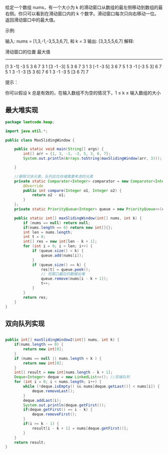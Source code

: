 给定一个数组 nums，有一个大小为 k 的滑动窗口从数组的最左侧移动到数组的最右侧。你只可以看到在滑动窗口内的 k 个数字。滑动窗口每次只向右移动一位。返回滑动窗口中的最大值。

示例:

输入: nums = [1,3,-1,-3,5,3,6,7], 和 k = 3
输出: [3,3,5,5,6,7] 
解释: 

  滑动窗口的位置                最大值
---------------               -----
[1  3  -1] -3  5  3  6  7       3
 1 [3  -1  -3] 5  3  6  7       3
 1  3 [-1  -3  5] 3  6  7       5
 1  3  -1 [-3  5  3] 6  7       5
 1  3  -1  -3 [5  3  6] 7       6
 1  3  -1  -3  5 [3  6  7]      7


提示：

你可以假设 k 总是有效的，在输入数组不为空的情况下，1 ≤ k ≤ 输入数组的大小



## 最大堆实现

```java
package leetcode.heap;

import java.util.*;

public class MaxSlidingWindow {

    public static void main(String[] args) {
        int[] arr = {1, 3, -1, -3, 5, 3, 6, 7};
        System.out.println(Arrays.toString(maxSlidingWindow(arr, 3)));

    }

    //删除冗余元素，队列应仅存储需要考虑的元素
    private static Comparator<Integer> comparator = new Comparator<Integer>() {
        @Override
        public int compare(Integer o1, Integer o2) {
            return o2 - o1;
        }
    };
    private static PriorityQueue<Integer> queue = new PriorityQueue<>(comparator);

    public static int[] maxSlidingWindow(int[] nums, int k) {
        if (nums == null) return null;
        if(nums.length == 0) return new int[]{};
        int len = nums.length;
        int t = 0;
        int[] res = new int[len - k + 1];
        for (int i = 0; i < len; i++) {
            if (queue.size() < k) {
                queue.add(nums[i]);
            }
            if (queue.size() == k) {
                res[t] = queue.peek();
                // 将窗口最后的数据出堆
                queue.remove(nums[i - k + 1]);
                t++;
            }
        }
        return res;
    }
}
```

## 双向队列实现

```java

public int[] maxSlidingWindow2(int[] nums, int k) {
    if(nums.length == 0) {
        return new int[0];
    }
    if (nums == null || nums.length < k ) {
        return new int[0];
    }
    int[] result = new int[nums.length - k + 1];
    Deque<Integer> deque = new LinkedList<>(); //双端队列
    for (int i = 0; i < nums.length; i++) {
        while (!deque.isEmpty() && nums[deque.getLast()] < nums[i]) {
            deque.removeLast();
        }
        deque.addLast(i);
        System.out.println(deque.getFirst());
        if(deque.getFirst() == i - k) {
            deque.removeFirst();
        }
        if(i >= k - 1) {
            result[i - k + 1] = nums[deque.getFirst()];
        }
    }
    return result;
}
```


